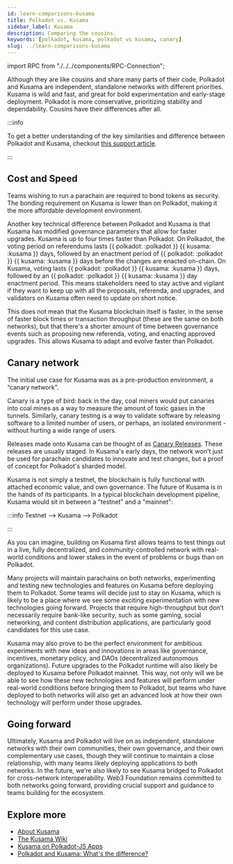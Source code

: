 ```yaml
---
id: learn-comparisons-kusama
title: Polkadot vs. Kusama
sidebar_label: Kusama
description: Comparing the cousins.
keywords: [polkadot, kusama, polkadot vs kusama, canary]
slug: ../learn-comparisons-kusama
---
```


import RPC from "./../../components/RPC-Connection";

Although they are like cousins and share many parts of their code, Polkadot and Kusama are
independent, standalone networks with different priorities. Kusama is wild and fast, and great for
bold experimentation and early-stage deployment. Polkadot is more conservative, prioritizing
stability and dependability. Cousins have their differences after all.

:::info

To get a better understanding of the key similarities and difference between Polkadot and Kusama,
checkout
[this support article](https://support.polkadot.network/support/solutions/articles/65000182146-kusama-and-polkadot-what-s-the-difference-).

:::

## Cost and Speed

Teams wishing to run a parachain are required to bond tokens as security. The bonding requirement on
Kusama is lower than on Polkadot, making it the more affordable development environment.

Another key technical difference between Polkadot and Kusama is that Kusama has modified governance
parameters that allow for faster upgrades. Kusama is up to four times faster than Polkadot. On
Polkadot, the voting period on referendums lasts \{\{ polkadot:
<RPC network="polkadot" path="consts.democracy.votingPeriod" defaultValue={403200} filter="blocksToDays"/>
:polkadot }} \{\{ kusama:
<RPC network="polkadot" path="consts.democracy.votingPeriod" defaultValue={403200} filter="blocksToDays"/>
:kusama }} days, followed by an enactment period of \{\{ polkadot:
<RPC network="polkadot" path="consts.democracy.enactmentPeriod" defaultValue={403200} filter="blocksToDays"/>
:polkadot }} \{\{ kusama:
<RPC network="polkadot" path="consts.democracy.enactmentPeriod" defaultValue={403200} filter="blocksToDays"/>
:kusama }} days before the changes are enacted on-chain. On Kusama, voting lasts \{\{ polkadot:
<RPC network="kusama" path="consts.democracy.votingPeriod" defaultValue={100800} filter="blocksToDays"/>
:polkadot }} \{\{ kusama:
<RPC network="kusama" path="consts.democracy.votingPeriod" defaultValue={100800} filter="blocksToDays"/>
:kusama }} days, followed by an \{\{ polkadot:
<RPC network="kusama" path="consts.democracy.enactmentPeriod" defaultValue={115200} filter="blocksToDays"/>
:polkadot }} \{\{ kusama:
<RPC network="kusama" path="consts.democracy.enactmentPeriod" defaultValue={115200} filter="blocksToDays"/>
:kusama }} day enactment period. This means stakeholders need to stay active and vigilant if they
want to keep up with all the proposals, referenda, and upgrades, and validators on Kusama often need
to update on short notice.

This does not mean that the Kusama blockchain itself is faster, in the sense of faster block times
or transaction throughput (these are the same on both networks), but that there's a shorter amount
of time between governance events such as proposing new referenda, voting, and enacting approved
upgrades. This allows Kusama to adapt and evolve faster than Polkadot.

## Canary network

The initial use case for Kusama was as a pre-production environment, a “canary network”.

Canary is a type of bird: back in the day, coal miners would put canaries into coal mines as a way
to measure the amount of toxic gases in the tunnels. Similarly, canary testing is a way to validate
software by releasing software to a limited number of users, or perhaps, an isolated environment -
without hurting a wide range of users.

Releases made onto Kusama can be thought of as
[Canary Releases](https://martinfowler.com/bliki/CanaryRelease.html). These releases are usually
staged. In Kusama's early days, the network won't just be used for parachain candidates to innovate
and test changes, but a proof of concept for Polkadot's sharded model.

Kusama is not simply a testnet, the blockchain is fully functional with attached economic value, and
own governance. The future of Kusama is in the hands of its participants. In a typical blockchain
development pipeline, Kusama would sit in between a "testnet" and a "mainnet":

:::info Testnet --> Kusama --> Polkadot

:::

As you can imagine, building on Kusama first allows teams to test things out in a live, fully
decentralized, and community-controlled network with real-world conditions and lower stakes in the
event of problems or bugs than on Polkadot.

Many projects will maintain parachains on both networks, experimenting and testing new technologies
and features on Kusama before deploying them to Polkadot. Some teams will decide just to stay on
Kusama, which is likely to be a place where we see some exciting experimentation with new
technologies going forward. Projects that require high-throughput but don’t necessarily require
bank-like security, such as some gaming, social networking, and content distribution applications,
are particularly good candidates for this use case.

Kusama may also prove to be the perfect environment for ambitious experiments with new ideas and
innovations in areas like governance, incentives, monetary policy, and DAOs (decentralized
autonomous organizations). Future upgrades to the Polkadot runtime will also likely be deployed to
Kusama before Polkadot mainnet. This way, not only will we be able to see how these new technologies
and features will perform under real-world conditions before bringing them to Polkadot, but teams
who have deployed to both networks will also get an advanced look at how their own technology will
perform under those upgrades.

## Going forward

Ultimately, Kusama and Polkadot will live on as independent, standalone networks with their own
communities, their own governance, and their own complementary use cases, though they will continue
to maintain a close relationship, with many teams likely deploying applications to both networks. In
the future, we’re also likely to see Kusama bridged to Polkadot for cross-network interoperability.
Web3 Foundation remains committed to both networks going forward, providing crucial support and
guidance to teams building for the ecosystem.

## Explore more

- [About Kusama](https://kusama.network)
- [The Kusama Wiki](https://guide.kusama.network)
- [Kusama on Polkadot-JS Apps](https://kusama.dotapps.io)
- [Polkadot and Kusama: What's the difference?](https://support.polkadot.network/support/solutions/articles/65000182146-kusama-and-polkadot-what-s-the-difference-)
